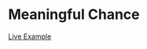Meaningful Chance
=================

[Live Example](http://scommab.github.com/meaningful-chance/ "Meaningful Chance")

